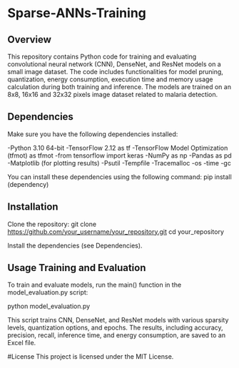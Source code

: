 # Sparse-ANNs-Training

## Overview
This repository contains Python code for training and evaluating convolutional neural network (CNN), DenseNet, and ResNet models on a small image dataset. 
The code includes functionalities for model pruning, quantization, energy consumption, execution time and memory usage calculation during both training and inference. 
The models are trained on an 8x8, 16x16 and 32x32 pixels image dataset related to malaria detection.

## Dependencies
Make sure you have the following dependencies installed:

-Python 3.10 64-bit
-TensorFlow 2.12 as tf
-TensorFlow Model Optimization (tfmot) as tfmot
-from tensorflow import keras
-NumPy as np
-Pandas as pd
-Matplotlib (for plotting results)
-Psutil
-Tempfile
-Tracemalloc
-os
-time
-gc


You can install these dependencies using the following command:
pip install (dependency)

## Installation
Clone the repository:
git clone https://github.com/your_username/your_repository.git
cd your_repository

Install the dependencies (see Dependencies).

## Usage Training and Evaluation
To train and evaluate models, run the main() function in the model_evaluation.py script:

python model_evaluation.py

This script trains CNN, DenseNet, and ResNet models with various sparsity levels, quantization options, and epochs. The results, including accuracy, precision, recall, inference time, and energy consumption, are saved to an Excel file.


#License
This project is licensed under the MIT License.

